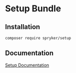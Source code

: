 # Setup Bundle

## Installation

```
composer require spryker/setup
```

## Documentation

[Setup Documentation](http://spryker.github.io/core/bundles/setup)
